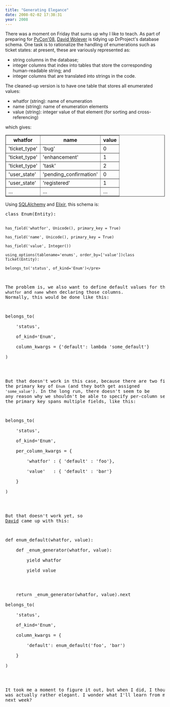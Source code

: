 ```yaml
---
title: "Generating Elegance"
date: 2008-02-02 17:38:31
year: 2008
---
```

There was a moment on Friday that sums up why I like to teach.  As part of preparing for <a href="http://us.pycon.org/2008/about/">PyCon'08</a>, <a href="http://blog.codekills.net/">David Wolever</a> is tidying up DrProject's database schema.  One task is to rationalize the handling of enumerations such as ticket states: at present, these are variously represented as:
<ul>
  <li>string columns in the database;</li>
  <li>integer columns that index into tables that store the corresponding human-readable string; and</li>
  <li>integer columns that are translated into strings in the code.</li>
</ul>
The cleaned-up version is to have one table that stores all enumerated values:
<ul>
  <li>whatfor (string): name of enumeration</li>
  <li>name (string): name of enumeration elements</li>
  <li>value (string): integer value of that element (for sorting and cross-referencing)</li>
</ul>
which gives:
<table border="1">
<tr>
<th>whatfor</th>
<th>name</th>
<th>value</th>
</tr>
<tr>
<td>'ticket_type'</td>
<td>'bug'</td>
<td>0</td>
</tr>
<tr>
<td>'ticket_type'</td>
<td>'enhancement'</td>
<td>1</td>
</tr>
<tr>
<td>'ticket_type'</td>
<td>'task'</td>
<td>2</td>
</tr>
<tr>
<td>'user_state'</td>
<td>'pending_confirmation'</td>
<td>0</td>
</tr>
<tr>
<td>'user_state'</td>
<td>'registered'</td>
<td>1</td>
</tr>
<tr>
<td>…</td>
<td>…</td>
<td>…</td>
</tr>
</table>
Using <a href="http://www.sqlalchemy.org/">SQLAlchemy</a> and <a href="http://elixir.ematia.de/trac/wiki">Elixir</a>, this schema is:
<pre>
class Enum(Entity):

    has_field('whatfor', Unicode(), primary_key = True)

    has_field('name', Unicode(), primary_key = True)

    has_field('value', Integer())

    using_options(tablename='enums', order_by=['value'])class Ticket(Entity):

    belongs_to('status', of_kind='Enum')</pre>
The problem is, we also want to define default values for the fields <code>whatfor</code> and <code>name</code> when declaring those columns.  Normally, this would be done like this:
<pre>
belongs_to(

    'status',

    of_kind='Enum',

    column_kwargs = {'default': lambda 'some_default'}

)</pre>
But that doesn't work in this case, because there are two fields in the primary key of <code>Enum</code> (and they both get assigned <code>'some_value'</code>).  In the long run, there doesn't seem to be any reason why we shouldn't be able to specify per-column settings when the primary key spans multiple fields, like this:
<pre>
belongs_to(

    'status',

    of_kind='Enum',

    per_column_kwargs = {

        'whatfor' : { 'default' : 'foo'},

        'value'   : { 'default' : 'bar'}

    }

)</pre>
But that doesn't work yet, so <a href="http://blog.codekills.net/">David</a> came up with this:
<pre>
def enum_default(whatfor, value):

    def _enum_generator(whatfor, value):

        yield whatfor

        yield value</pre>
<pre>    return _enum_generator(whatfor, value).next

belongs_to(

    'status',

    of_kind='Enum',

    column_kwargs = {

        'default': enum_default('foo', 'bar')

    }

)</pre>
It took me a moment to figure it out, but when I did, I thought it was actually rather elegant.  I wonder what I'll learn from my students next week?
